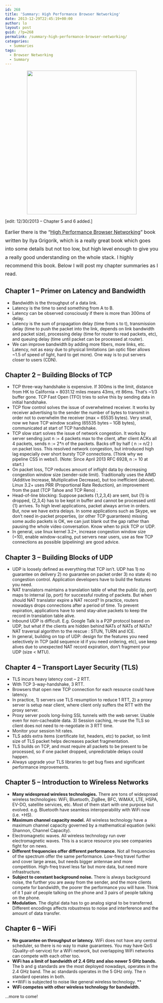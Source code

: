 ```yaml
---
id: 268
title: 'Summary: High Performance Browser Networking'
date: 2013-12-29T22:45:19+00:00
author: lo
layout: post
guid: /?p=268
permalink: /summary-high-performance-browser-networking/
categories:
  - Summaries
tags:
  - Browser Networking
  - Summary
---
```

<p style="text-align: center;">
  <img class="aligncenter" alt="" src="http://orm-other.s3.amazonaws.com/hpbnsplash/hpbncover.jpg" width="360" height="472" />
</p>

[edit: 12/30/2013 &#8211; Chapter 5 and 6 added.]

<span style="line-height: 1.714285714; font-size: 1rem;">Earlier there is the &#8220;</span><a style="line-height: 1.714285714; font-size: 1rem;" href="http://chimera.labs.oreilly.com/books/1230000000545">High Performance Browser Networking</a><span style="line-height: 1.714285714; font-size: 1rem;">&#8221; book written by Ilya Grigorik, which is a really great book which goes into some details but not too low, but high level enough to give you a really good understanding on the whole stack. I highly recommend this book. Below I will post my chapter summaries as I read.</span>

## Chapter 1 &#8211; Primer on Latency and Bandwidth

  * Bandwidth is the throughput of a data link.
  * Latency is the time to send something from A to B.
  * Latency can be observed consciously if there is more than 300ms of delay.
  * Latency is the sum of propagation delay (time from s to t), transmission delay (time to push the packet into the link, depends on link bandwidth and packet size), processing delay (time for router to read packets, etc), and queuing delay (time until packet can be processed at router).
  * We can improve bandwidth by adding more fibers, more links, etc. Latency, not as easy due to physical limitations (an optic fiber allows ~1.5 of speed of light, hard to get more). One way is to put servers closer to users (CDN).

## Chapter 2 &#8211; Building Blocks of TCP

  * TCP three-way handshake is expensive. If 300ms is the limit, distance from HK to California = 8031.12 miles means 43ms, rtt 86ms. That&#8217;s ~1/3 buffer gone. TCP Fast Open (TFO) tries to solve this by sending data in initial handshake.
  * TCP flow control solves the issue of overwhelmed receiver. It works by receiver advertising to the sender the number of bytes to transmit in order not to overwhelm the receiver (max = 65535 bytes). Very small, now we have TCP window scaling (65535 bytes &#8211; 1GB bytes), communicated at start of TCP handshake.
  * TCP slow start solves the issue of network congestion. It works by server sending just n := 4 packets max to the client, after client ACKs all 4 packets, sends n := 2*n of the packets. Backs off by half ( n := n/2 ) on packet loss. This resolved network congestion, but introduced high lag especially over short bursty TCP connections. (Think why we pipeline CSS in webs!). (Note: Since April 2013 RFC 6928, n := 10 at start.)
  * On packet loss, TCP reduces amount of inflight data by decreasing congestion window size (sender-side limit). Traditionally uses the AIMD (Additive Increase, Multiplicative Decrease), but too inefficient (above). Linux 3.2+ uses PRR (Proportional Rate Reduction), an improvement from the past (TCP Tahoe and TCP Reno) .
  * Head-of-line blocking: Suppose packets {1,2,3,4} are sent, but {1} is dropped, {2,3,4} has to be kept in buffer and cannot be processed until {1} arrives. To high level applications, packet always arrive in orders. But, now we have extra delays. In some applications such as Skype, we don&#8217;t need in-packet properties, (or other TCP guarantees) missing some audio packets is OK, we can just blank out the gap rather than pausing the whole video conversation. Know when to pick TCP or UDP.
  * In general, use linux kernel 3.2+, increase congestion window size (=10), enable window-scaling, put servers near users, use as few TCP connections as possible (pipelining) are good advice.

## Chapter 3 &#8211; Building Blocks of UDP

  * UDP is loosely defined as everything that TCP isn&#8217;t. UDP has 1) no guarantee on delivery 2) no guarantee on packet order 3) no state 4) no congestion control. Application developers have to build the features you need.
  * NAT translators maintains a translation table of what the public (ip, port) maps to internal (ip, port) for successful routing of packets. But when should NAT translator expire a NAT record? In practice, routers nowadays drops connections after a period of time. To prevent expiration, applications have to send stay-alive packets to keep the record in translation table alive.
  * Inbound UDP is difficult. E.g. Google Talk is a P2P protocol based on UDP, but what if the clients are hidden behind NATs of NATs of NATs? NAT traversal algorithm to the rescue : STUN, TURN and ICE.
  * In general, building on top of UDP: design for the features you need selectively in TCP (add sequence id if you need ordering, etc), use keep alives due to unexpected NAT record expiration, don&#8217;t fragment your UDP (size < MTU).

## Chapter 4 &#8211; Transport Layer Security (TLS)

  * TLS incurs heavy latency cost &#8211; 2 RTT.
  * With TCP 3-way-handshake, 3 RTT.
  * Browsers that open new TCP connection for each resource could have latency.
  * In practice, 1) servers use TLS resumption to reduce 1 RTT, 2) a proxy server is setup near client, where client only suffers the RTT with the proxy server.
  * Proxy server pools long-living SSL tunnels with the web server. Usable even for non-cacheable data. 3) Session caching, re-use the TLS so client does not need to re-negotiate in 3 RTT time.
  * Monitor your session hit rates.
  * TLS adds extra items (certificate list, headers, etc) to packet, so limit size of TLS packet helps decreases packet fragmentation.
  * TLS builds on TCP, and must require all packets to be present to be processed, so if one packet dropped, unpredictable delays could happen.
  * Always upgrade your TLS libraries to get bug fixes and significant performance improvements.

## Chapter 5 &#8211; Introduction to Wireless Networks

  * **Many widespread wireless technologies.** There are tons of widespread wireless technologies: WiFi, Bluetooth, ZigBee, BFC, WiMAX, LTE, HSPA, EV-DO, satellite services, etc. Most of them start with one purpose but evolved. e.g. Bluetooth have seamless interoperability with WiFi now (i.e. +HS).
  * **Maximum channel capacity model.** All wireless technology have a maximum channel capacity governed by a mathematical equation (wiki: Shannon, Channel Capacity).
  * Electromagnetic waves. All wireless technology run over electromagnetic waves. This is a scarce resource you see companies fight for on news.
  * **Different frequencies offer different performance.** Not all frequencies of the spectrum offer the same performance. Low-freq travel further and cover large areas, but needs bigger antennae and more competition. High-freq travel less far but more data, but need more infrastructure.
  * **Subject to constant background noise.** There is always background noise, the further you are away from the sender, and the more clients compete for bandwidth, the poorer the performance you will have. Think of it 1 pair of people talking on the phone and 3 pairs of people talking on the phone.
  * **Modulation.** The digital data has to go analog signal to be transferred. Different encodings affects robustness to noise and interference and the amount of data transfer.

## Chapter 6 &#8211; WiFi

  * **No guarantee on throughput or latency.** WiFi does not have any central scheduler, so there is no way to make guarantees. You may have QoS (Quality-of-service) for a WiFi network, but overlapping WiFi networks can compete with each other too.
  * **WiFi has a limit of bandwidth of 2.4 GHz and also newer 5 GHz bands.** The b and g standards are the most deployed nowadays, operates in the 2.4 GHz band. The ac standards operates in the 5 GHz only. The n standard operates in both.
  * **WiFi is subjected to noise like general wireless technology. **
  * **WiFi competes with other wireless technology for bandwidth.**

&#8230;more to come!